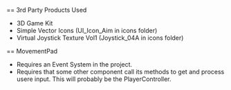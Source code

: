 == 3rd Party Products Used
* 3D Game Kit
* Simple Vector Icons (UI_Icon_Aim in icons folder)
* Virtual Joystick Texture Vol1 (Joystick_04A in icons folder)

== MovementPad
* Requires an Event System in the project.
* Requires that some other component call its methods to get and process usere input. This will probably be the PlayerController.

